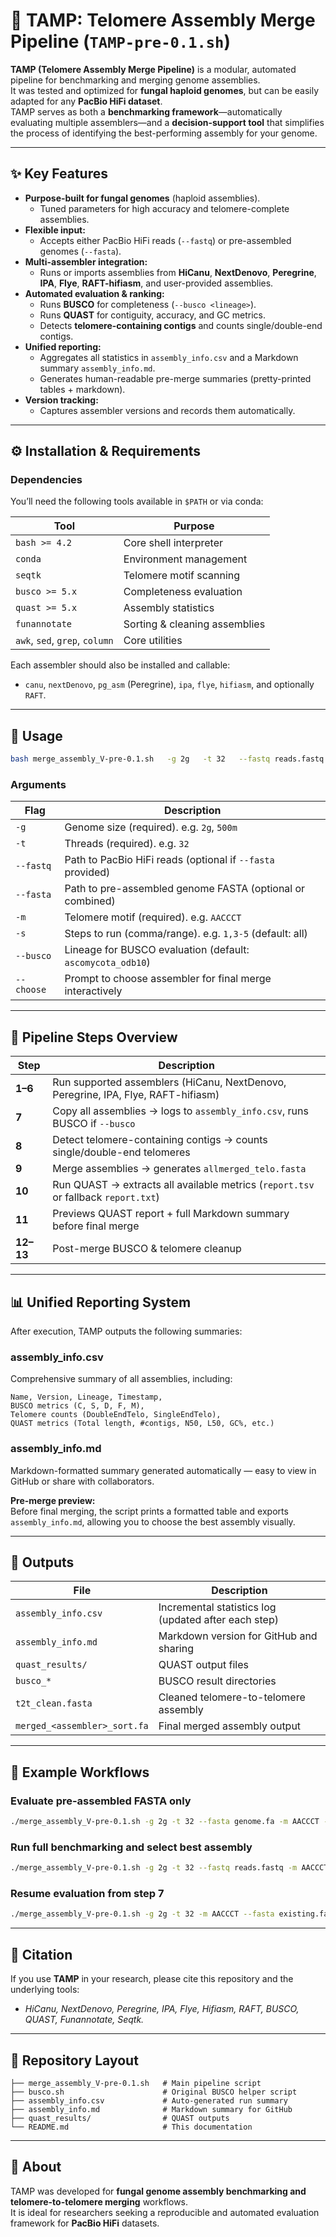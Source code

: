 # 🧬 TAMP: Telomere Assembly Merge Pipeline (`TAMP-pre-0.1.sh`)

**TAMP (Telomere Assembly Merge Pipeline)** is a modular, automated pipeline for benchmarking and merging genome assemblies.  
It was tested and optimized for **fungal haploid genomes**, but can be easily adapted for any **PacBio HiFi dataset**.  
TAMP serves as both a **benchmarking framework**—automatically evaluating multiple assemblers—and a **decision-support tool** that simplifies the process of identifying the best-performing assembly for your genome.

---

## ✨ Key Features

- **Purpose-built for fungal genomes** (haploid assemblies).  
  - Tuned parameters for high accuracy and telomere-complete assemblies.
- **Flexible input:**  
  - Accepts either PacBio HiFi reads (`--fastq`) or pre-assembled genomes (`--fasta`).
- **Multi-assembler integration:**  
  - Runs or imports assemblies from **HiCanu**, **NextDenovo**, **Peregrine**, **IPA**, **Flye**, **RAFT-hifiasm**, and user-provided assemblies.
- **Automated evaluation & ranking:**
  - Runs **BUSCO** for completeness (`--busco <lineage>`).  
  - Runs **QUAST** for contiguity, accuracy, and GC metrics.  
  - Detects **telomere-containing contigs** and counts single/double-end contigs.
- **Unified reporting:**
  - Aggregates all statistics in `assembly_info.csv` and a Markdown summary `assembly_info.md`.
  - Generates human-readable pre-merge summaries (pretty-printed tables + markdown).
- **Version tracking:**  
  - Captures assembler versions and records them automatically.

---

## ⚙️ Installation & Requirements

### Dependencies

You’ll need the following tools available in `$PATH` or via conda:

| Tool | Purpose |
|------|----------|
| `bash >= 4.2` | Core shell interpreter |
| `conda` | Environment management |
| `seqtk` | Telomere motif scanning |
| `busco >= 5.x` | Completeness evaluation |
| `quast >= 5.x` | Assembly statistics |
| `funannotate` | Sorting & cleaning assemblies |
| `awk`, `sed`, `grep`, `column` | Core utilities |

Each assembler should also be installed and callable:

- `canu`, `nextDenovo`, `pg_asm` (Peregrine), `ipa`, `flye`, `hifiasm`, and optionally `RAFT`.

---

## 🚀 Usage

```bash
bash merge_assembly_V-pre-0.1.sh   -g 2g   -t 32   --fastq reads.fastq   --fasta preassembly.fa   -m AACCCT   --busco ascomycota_odb10   --choose
```

### Arguments

| Flag | Description |
|------|--------------|
| `-g` | Genome size (required). e.g. `2g`, `500m` |
| `-t` | Threads (required). e.g. `32` |
| `--fastq` | Path to PacBio HiFi reads (optional if `--fasta` provided) |
| `--fasta` | Path to pre-assembled genome FASTA (optional or combined) |
| `-m` | Telomere motif (required). e.g. `AACCCT` |
| `-s` | Steps to run (comma/range). e.g. `1,3-5` (default: all) |
| `--busco` | Lineage for BUSCO evaluation (default: `ascomycota_odb10`) |
| `--choose` | Prompt to choose assembler for final merge interactively |

---

## 🔢 Pipeline Steps Overview

| Step | Description |
|------|--------------|
| **1–6** | Run supported assemblers (HiCanu, NextDenovo, Peregrine, IPA, Flye, RAFT-hifiasm) |
| **7** | Copy all assemblies → logs to `assembly_info.csv`, runs BUSCO if `--busco` |
| **8** | Detect telomere-containing contigs → counts single/double-end telomeres |
| **9** | Merge assemblies → generates `allmerged_telo.fasta` |
| **10** | Run QUAST → extracts all available metrics (`report.tsv` or fallback `report.txt`) |
| **11** | Previews QUAST report + full Markdown summary before final merge |
| **12–13** | Post-merge BUSCO & telomere cleanup |

---

## 📊 Unified Reporting System

After execution, TAMP outputs the following summaries:

### **assembly_info.csv**
Comprehensive summary of all assemblies, including:

```
Name, Version, Lineage, Timestamp,
BUSCO metrics (C, S, D, F, M),
Telomere counts (DoubleEndTelo, SingleEndTelo),
QUAST metrics (Total length, #contigs, N50, L50, GC%, etc.)
```

### **assembly_info.md**
Markdown-formatted summary generated automatically — easy to view in GitHub or share with collaborators.

**Pre-merge preview:**  
Before final merging, the script prints a formatted table and exports `assembly_info.md`, allowing you to choose the best assembly visually.

---

## 🧩 Outputs

| File | Description |
|------|--------------|
| `assembly_info.csv` | Incremental statistics log (updated after each step) |
| `assembly_info.md` | Markdown version for GitHub and sharing |
| `quast_results/` | QUAST output files |
| `busco_*` | BUSCO result directories |
| `t2t_clean.fasta` | Cleaned telomere-to-telomere assembly |
| `merged_<assembler>_sort.fa` | Final merged assembly output |

---

## 🧠 Example Workflows

### Evaluate pre-assembled FASTA only
```bash
./merge_assembly_V-pre-0.1.sh -g 2g -t 32 --fasta genome.fa -m AACCCT --busco ascomycota_odb10 -s 7-13
```

### Run full benchmarking and select best assembly
```bash
./merge_assembly_V-pre-0.1.sh -g 2g -t 32 --fastq reads.fastq -m AACCCT --busco fungi_odb10 --choose
```

### Resume evaluation from step 7
```bash
./merge_assembly_V-pre-0.1.sh -g 2g -t 32 -m AACCCT --fasta existing.fa -s 7-10 --busco ascomycota_odb10
```

---

## 🧾 Citation

If you use **TAMP** in your research, please cite this repository and the underlying tools:
- *HiCanu, NextDenovo, Peregrine, IPA, Flye, Hifiasm, RAFT, BUSCO, QUAST, Funannotate, Seqtk.*

---

## 📁 Repository Layout

```
├── merge_assembly_V-pre-0.1.sh   # Main pipeline script
├── busco.sh                      # Original BUSCO helper script
├── assembly_info.csv             # Auto-generated run summary
├── assembly_info.md              # Markdown summary for GitHub
├── quast_results/                # QUAST outputs
└── README.md                     # This documentation
```

---

## 🧬 About

TAMP was developed for **fungal genome assembly benchmarking and telomere-to-telomere merging** workflows.  
It is ideal for researchers seeking a reproducible and automated evaluation framework for **PacBio HiFi** datasets.

